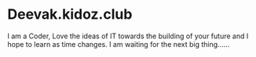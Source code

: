 # Deevak.kidoz.club
I am a Coder, Love the ideas of IT towards the building of your future and I hope to learn as time changes. I am waiting for the next big thing......
